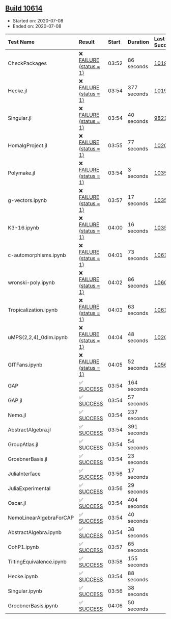 ## [Build 10614](https://oscarci.mathematik.uni-kl.de/job/oscar/10614/)

* Started on: 2020-07-08
* Ended on: 2020-07-08

| Test Name    | Result | Start | Duration | Last Success | First Failure |
|:-------------|:-------|:------|:---------|:-------------|:--------------|
| CheckPackages | ❌ [FAILURE (status = 1)](https://oscarci.mathematik.uni-kl.de/job/oscar/10614/artifact/logs/build-10614/CheckPackages.log) | 03:52 | 86 seconds | [10197](https://oscarci.mathematik.uni-kl.de/job/oscar/10197/) | [10198](https://oscarci.mathematik.uni-kl.de/job/oscar/10198/) |
| Hecke.jl | ❌ [FAILURE (status = 1)](https://oscarci.mathematik.uni-kl.de/job/oscar/10614/artifact/logs/build-10614/Hecke.jl.log) | 03:54 | 377 seconds | [10197](https://oscarci.mathematik.uni-kl.de/job/oscar/10197/) | [10198](https://oscarci.mathematik.uni-kl.de/job/oscar/10198/) |
| Singular.jl | ❌ [FAILURE (status = 1)](https://oscarci.mathematik.uni-kl.de/job/oscar/10614/artifact/logs/build-10614/Singular.jl.log) | 03:54 | 40 seconds | [9821](https://oscarci.mathematik.uni-kl.de/job/oscar/9821/) | [9822](https://oscarci.mathematik.uni-kl.de/job/oscar/9822/) |
| HomalgProject.jl | ❌ [FAILURE (status = 1)](https://oscarci.mathematik.uni-kl.de/job/oscar/10614/artifact/logs/build-10614/HomalgProject.jl.log) | 03:55 | 77 seconds | [10209](https://oscarci.mathematik.uni-kl.de/job/oscar/10209/) | [10210](https://oscarci.mathematik.uni-kl.de/job/oscar/10210/) |
| Polymake.jl | ❌ [FAILURE (status = 1)](https://oscarci.mathematik.uni-kl.de/job/oscar/10614/artifact/logs/build-10614/Polymake.jl.log) | 03:54 | 3 seconds | [10356](https://oscarci.mathematik.uni-kl.de/job/oscar/10356/) | [10357](https://oscarci.mathematik.uni-kl.de/job/oscar/10357/) |
| g-vectors.ipynb | ❌ [FAILURE (status = 1)](https://oscarci.mathematik.uni-kl.de/job/oscar/10614/artifact/logs/build-10614/g-vectors.ipynb.log) | 03:57 | 17 seconds | [10356](https://oscarci.mathematik.uni-kl.de/job/oscar/10356/) | [10357](https://oscarci.mathematik.uni-kl.de/job/oscar/10357/) |
| K3-16.ipynb | ❌ [FAILURE (status = 1)](https://oscarci.mathematik.uni-kl.de/job/oscar/10614/artifact/logs/build-10614/K3-16.ipynb.log) | 04:00 | 16 seconds | [10356](https://oscarci.mathematik.uni-kl.de/job/oscar/10356/) | [10357](https://oscarci.mathematik.uni-kl.de/job/oscar/10357/) |
| c-automorphisms.ipynb | ❌ [FAILURE (status = 1)](https://oscarci.mathematik.uni-kl.de/job/oscar/10614/artifact/logs/build-10614/c-automorphisms.ipynb.log) | 04:01 | 73 seconds | [10610](https://oscarci.mathematik.uni-kl.de/job/oscar/10610/) | [10611](https://oscarci.mathematik.uni-kl.de/job/oscar/10611/) |
| wronski-poly.ipynb | ❌ [FAILURE (status = 1)](https://oscarci.mathematik.uni-kl.de/job/oscar/10614/artifact/logs/build-10614/wronski-poly.ipynb.log) | 04:02 | 86 seconds | [10606](https://oscarci.mathematik.uni-kl.de/job/oscar/10606/) | [10607](https://oscarci.mathematik.uni-kl.de/job/oscar/10607/) |
| Tropicalization.ipynb | ❌ [FAILURE (status = 1)](https://oscarci.mathematik.uni-kl.de/job/oscar/10614/artifact/logs/build-10614/Tropicalization.ipynb.log) | 04:03 | 63 seconds | [10612](https://oscarci.mathematik.uni-kl.de/job/oscar/10612/) | [10613](https://oscarci.mathematik.uni-kl.de/job/oscar/10613/) |
| uMPS(2,2,4)_0dim.ipynb | ❌ [FAILURE (status = 1)](https://oscarci.mathematik.uni-kl.de/job/oscar/10614/artifact/logs/build-10614/uMPS-2-2-4-_0dim.ipynb.log) | 04:04 | 48 seconds | [10209](https://oscarci.mathematik.uni-kl.de/job/oscar/10209/) | [10210](https://oscarci.mathematik.uni-kl.de/job/oscar/10210/) |
| GITFans.ipynb | ❌ [FAILURE (status = 1)](https://oscarci.mathematik.uni-kl.de/job/oscar/10614/artifact/logs/build-10614/GITFans.ipynb.log) | 04:05 | 52 seconds | [10566](https://oscarci.mathematik.uni-kl.de/job/oscar/10566/) | [10567](https://oscarci.mathematik.uni-kl.de/job/oscar/10567/) |
| GAP | ✅ [SUCCESS](https://oscarci.mathematik.uni-kl.de/job/oscar/10614/artifact/logs/build-10614/GAP.log) | 03:54 | 164 seconds |  |  |
| GAP.jl | ✅ [SUCCESS](https://oscarci.mathematik.uni-kl.de/job/oscar/10614/artifact/logs/build-10614/GAP.jl.log) | 03:54 | 57 seconds |  |  |
| Nemo.jl | ✅ [SUCCESS](https://oscarci.mathematik.uni-kl.de/job/oscar/10614/artifact/logs/build-10614/Nemo.jl.log) | 03:54 | 237 seconds |  |  |
| AbstractAlgebra.jl | ✅ [SUCCESS](https://oscarci.mathematik.uni-kl.de/job/oscar/10614/artifact/logs/build-10614/AbstractAlgebra.jl.log) | 03:54 | 391 seconds |  |  |
| GroupAtlas.jl | ✅ [SUCCESS](https://oscarci.mathematik.uni-kl.de/job/oscar/10614/artifact/logs/build-10614/GroupAtlas.jl.log) | 03:54 | 54 seconds |  |  |
| GroebnerBasis.jl | ✅ [SUCCESS](https://oscarci.mathematik.uni-kl.de/job/oscar/10614/artifact/logs/build-10614/GroebnerBasis.jl.log) | 03:54 | 23 seconds |  |  |
| JuliaInterface | ✅ [SUCCESS](https://oscarci.mathematik.uni-kl.de/job/oscar/10614/artifact/logs/build-10614/JuliaInterface.log) | 03:56 | 17 seconds |  |  |
| JuliaExperimental | ✅ [SUCCESS](https://oscarci.mathematik.uni-kl.de/job/oscar/10614/artifact/logs/build-10614/JuliaExperimental.log) | 03:56 | 29 seconds |  |  |
| Oscar.jl | ✅ [SUCCESS](https://oscarci.mathematik.uni-kl.de/job/oscar/10614/artifact/logs/build-10614/Oscar.jl.log) | 03:54 | 404 seconds |  |  |
| NemoLinearAlgebraForCAP | ✅ [SUCCESS](https://oscarci.mathematik.uni-kl.de/job/oscar/10614/artifact/logs/build-10614/NemoLinearAlgebraForCAP.log) | 03:54 | 40 seconds |  |  |
| AbstractAlgebra.ipynb | ✅ [SUCCESS](https://oscarci.mathematik.uni-kl.de/job/oscar/10614/artifact/logs/build-10614/AbstractAlgebra.ipynb.log) | 03:54 | 38 seconds |  |  |
| CohP1.ipynb | ✅ [SUCCESS](https://oscarci.mathematik.uni-kl.de/job/oscar/10614/artifact/logs/build-10614/CohP1.ipynb.log) | 03:57 | 65 seconds |  |  |
| TiltingEquivalence.ipynb | ✅ [SUCCESS](https://oscarci.mathematik.uni-kl.de/job/oscar/10614/artifact/logs/build-10614/TiltingEquivalence.ipynb.log) | 03:58 | 155 seconds |  |  |
| Hecke.ipynb | ✅ [SUCCESS](https://oscarci.mathematik.uni-kl.de/job/oscar/10614/artifact/logs/build-10614/Hecke.ipynb.log) | 03:54 | 88 seconds |  |  |
| Singular.ipynb | ✅ [SUCCESS](https://oscarci.mathematik.uni-kl.de/job/oscar/10614/artifact/logs/build-10614/Singular.ipynb.log) | 03:56 | 38 seconds |  |  |
| GroebnerBasis.ipynb | ✅ [SUCCESS](https://oscarci.mathematik.uni-kl.de/job/oscar/10614/artifact/logs/build-10614/GroebnerBasis.ipynb.log) | 04:06 | 50 seconds |  |  |
